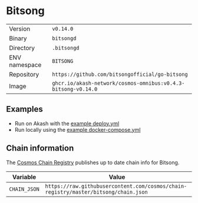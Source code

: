 # Bitsong

| | |
|---|---|
|Version|`v0.14.0`|
|Binary|`bitsongd`|
|Directory|`.bitsongd`|
|ENV namespace|`BITSONG`|
|Repository|`https://github.com/bitsongofficial/go-bitsong`|
|Image|`ghcr.io/akash-network/cosmos-omnibus:v0.4.3-bitsong-v0.14.0`|

## Examples

- Run on Akash with the [example deploy.yml](./deploy.yml)
- Run locally using the [example docker-compose.yml](./docker-compose.yml)

## Chain information

The [Cosmos Chain Registry](https://github.com/cosmos/chain-registry) publishes up to date chain info for Bitsong.

|Variable|Value|
|---|---|
|`CHAIN_JSON`|`https://raw.githubusercontent.com/cosmos/chain-registry/master/bitsong/chain.json`|
